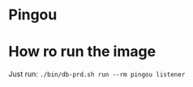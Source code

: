 # Pingou  


# How ro run the image 

[comment]: <> (odocker run --rm obitrain_devices --log-lvl debug withings --job measures)
Just run: `./bin/db-prd.sh run --rm pingou listener`